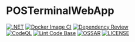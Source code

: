 # POSTerminalWebApp

[![.NET](https://github.com/shashinma/POSTerminalWebApp/actions/workflows/dotnet.yml/badge.svg)](https://github.com/shashinma/POSTerminalWebApp/actions/workflows/dotnet.yml)
[![Docker Image CI](https://github.com/shashinma/POSTerminalWebApp/actions/workflows/docker-image.yml/badge.svg)](https://github.com/shashinma/POSTerminalWebApp/actions/workflows/docker-image.yml)
[![Dependency Review](https://github.com/shashinma/POSTerminalWebApp/actions/workflows/dependency-review.yml/badge.svg)](https://github.com/shashinma/POSTerminalWebApp/actions/workflows/dependency-review.yml)<br>
[![CodeQL](https://github.com/shashinma/POSTerminalWebApp/actions/workflows/codeql.yml/badge.svg)](https://github.com/shashinma/POSTerminalWebApp/actions/workflows/codeql.yml)
[![Lint Code Base](https://github.com/shashinma/POSTerminalWebApp/actions/workflows/super-linter.yml/badge.svg)](https://github.com/shashinma/POSTerminalWebApp/actions/workflows/super-linter.yml)
[![OSSAR](https://github.com/shashinma/POSTerminalWebApp/actions/workflows/ossar.yml/badge.svg)](https://github.com/shashinma/POSTerminalWebApp/actions/workflows/ossar.yml)
[![LICENSE](https://img.shields.io/github/license/shashinma/POSTerminalWebApp.svg)](LICENSE)
<!-- [![ESLint](https://github.com/shashinma/POSTerminalWebApp/actions/workflows/eslint.yml/badge.svg)](https://github.com/shashinma/POSTerminalWebApp/actions/workflows/eslint.yml) </br>

[![Docker](https://github.com/shashinma/POSTerminalWebApp/actions/workflows/docker-publish.yml/badge.svg)](https://github.com/shashinma/POSTerminalWebApp/actions/workflows/docker-publish.yml)
[![Docker Image CI](https://github.com/shashinma/POSTerminalWebApp/actions/workflows/docker-image.yml/badge.svg)](https://github.com/shashinma/POSTerminalWebApp/actions/workflows/docker-image.yml)
[![Microsoft Defender For Devops](https://github.com/shashinma/POSTerminalWebApp/actions/workflows/defender-for-devops.yml/badge.svg)](https://github.com/shashinma/POSTerminalWebApp/actions/workflows/defender-for-devops.yml) -->
